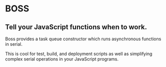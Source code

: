 BOSS
====

Tell your JavaScript functions when to work.
--------------------------------------------

Boss provides a task queue constructor which runs asynchronous functions in serial.

This is cool for test, build, and deployment scripts as well as simplifying complex serial operations in your JavaScript programs.
